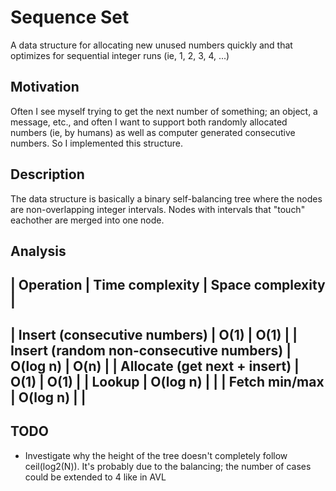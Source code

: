 # Sequence Set

A data structure for allocating new unused numbers quickly and that optimizes for sequential integer runs (ie, 1, 2, 3, 4, ...)

## Motivation

Often I see myself trying to get the next number of something; an object, a message, etc., and often I want to support both randomly allocated numbers (ie, by humans) as well as computer generated consecutive numbers. So I implemented this structure.

## Description

The data structure is basically a binary self-balancing tree where the nodes are non-overlapping integer intervals. Nodes with intervals that "touch" eachother are merged into one node.

## Analysis

| Operation                                   | Time complexity | Space complexity |
------------------------------------------------------------------------------------
| Insert (consecutive numbers)                | O(1)            | O(1)             |
| Insert (random non-consecutive numbers)     | O(log n)        | O(n)             |
| Allocate (get next + insert)                | O(1)            | O(1)             |
| Lookup                                      | O(log n)        |                  |
| Fetch min/max                               | O(log n)        |                  |
------------------------------------------------------------------------------------

## TODO

* Investigate why the height of the tree doesn't completely follow ceil(log2(N)). It's probably due to the balancing; the number of cases could be extended to 4 like in AVL
